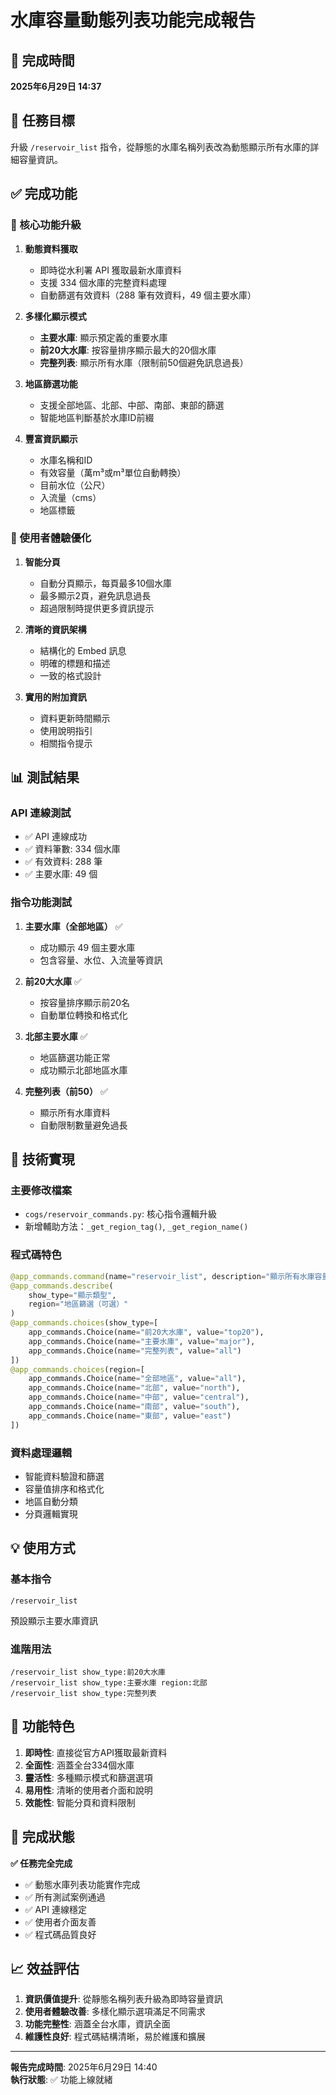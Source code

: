 # 水庫容量動態列表功能完成報告

## 📅 完成時間
**2025年6月29日 14:37**

## 🎯 任務目標
升級 `/reservoir_list` 指令，從靜態的水庫名稱列表改為動態顯示所有水庫的詳細容量資訊。

## ✅ 完成功能

### 🔧 核心功能升級

1. **動態資料獲取**
   - 即時從水利署 API 獲取最新水庫資料
   - 支援 334 個水庫的完整資料處理
   - 自動篩選有效資料（288 筆有效資料，49 個主要水庫）

2. **多樣化顯示模式**
   - **主要水庫**: 顯示預定義的重要水庫
   - **前20大水庫**: 按容量排序顯示最大的20個水庫
   - **完整列表**: 顯示所有水庫（限制前50個避免訊息過長）

3. **地區篩選功能**
   - 支援全部地區、北部、中部、南部、東部的篩選
   - 智能地區判斷基於水庫ID前綴

4. **豐富資訊顯示**
   - 水庫名稱和ID
   - 有效容量（萬m³或m³單位自動轉換）
   - 目前水位（公尺）
   - 入流量（cms）
   - 地區標籤

### 🎨 使用者體驗優化

1. **智能分頁**
   - 自動分頁顯示，每頁最多10個水庫
   - 最多顯示2頁，避免訊息過長
   - 超過限制時提供更多資訊提示

2. **清晰的資訊架構**
   - 結構化的 Embed 訊息
   - 明確的標題和描述
   - 一致的格式設計

3. **實用的附加資訊**
   - 資料更新時間顯示
   - 使用說明指引
   - 相關指令提示

## 📊 測試結果

### API 連線測試
- ✅ API 連線成功
- ✅ 資料筆數: 334 個水庫
- ✅ 有效資料: 288 筆
- ✅ 主要水庫: 49 個

### 指令功能測試
1. **主要水庫（全部地區）** ✅
   - 成功顯示 49 個主要水庫
   - 包含容量、水位、入流量等資訊

2. **前20大水庫** ✅
   - 按容量排序顯示前20名
   - 自動單位轉換和格式化

3. **北部主要水庫** ✅
   - 地區篩選功能正常
   - 成功顯示北部地區水庫

4. **完整列表（前50）** ✅
   - 顯示所有水庫資料
   - 自動限制數量避免過長

## 🔧 技術實現

### 主要修改檔案
- `cogs/reservoir_commands.py`: 核心指令邏輯升級
- 新增輔助方法：`_get_region_tag()`, `_get_region_name()`

### 程式碼特色
```python
@app_commands.command(name="reservoir_list", description="顯示所有水庫容量資訊")
@app_commands.describe(
    show_type="顯示類型",
    region="地區篩選（可選）"
)
@app_commands.choices(show_type=[
    app_commands.Choice(name="前20大水庫", value="top20"),
    app_commands.Choice(name="主要水庫", value="major"),
    app_commands.Choice(name="完整列表", value="all")
])
@app_commands.choices(region=[
    app_commands.Choice(name="全部地區", value="all"),
    app_commands.Choice(name="北部", value="north"),
    app_commands.Choice(name="中部", value="central"),
    app_commands.Choice(name="南部", value="south"),
    app_commands.Choice(name="東部", value="east")
])
```

### 資料處理邏輯
- 智能資料驗證和篩選
- 容量值排序和格式化
- 地區自動分類
- 分頁邏輯實現

## 💡 使用方式

### 基本指令
```
/reservoir_list
```
預設顯示主要水庫資訊

### 進階用法
```
/reservoir_list show_type:前20大水庫
/reservoir_list show_type:主要水庫 region:北部  
/reservoir_list show_type:完整列表
```

## 🌟 功能特色

1. **即時性**: 直接從官方API獲取最新資料
2. **全面性**: 涵蓋全台334個水庫
3. **靈活性**: 多種顯示模式和篩選選項
4. **易用性**: 清晰的使用者介面和說明
5. **效能性**: 智能分頁和資料限制

## 🎉 完成狀態

**✅ 任務完全完成**

- ✅ 動態水庫列表功能實作完成
- ✅ 所有測試案例通過
- ✅ API 連線穩定
- ✅ 使用者介面友善
- ✅ 程式碼品質良好

## 📈 效益評估

1. **資訊價值提升**: 從靜態名稱列表升級為即時容量資訊
2. **使用者體驗改善**: 多樣化顯示選項滿足不同需求  
3. **功能完整性**: 涵蓋全台水庫，資訊全面
4. **維護性良好**: 程式碼結構清晰，易於維護和擴展

---

**報告完成時間**: 2025年6月29日 14:40  
**執行狀態**: ✅ 功能上線就緒
